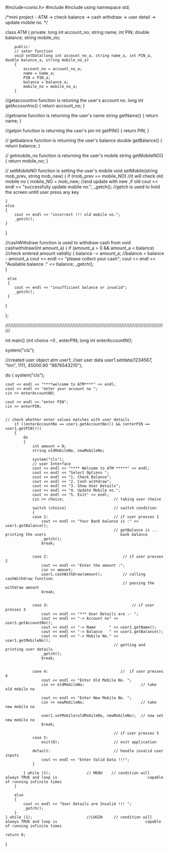 #include<conio.h>
#include<iostream>
#include<string>
using namespace std;

/*mini project - ATM
-> check balance
-> cash withdraw
-> user detail
-> update mobile no.
*/


class ATM {
    private:
        long int account_no;
        string name;
        int PIN;
        double balance;
        string mobile_no;

        public:
        // seter function
        void setData(long int account_no_a, string name_a, int PIN_a, double balance_a, string mobile_no_a)
        {
            account_no = account_no_a;
            name = name_a;
            PIN = PIN_a;
            balance = balance_a;
            mobile_no = mobile_no_a;
        }
//getaccountno function is retuning the user's account no.
long int getAccountno()
  {
    return account_no;
  }

  //getname function is returning the user's name
  string getName()
  {
    return name;
  }

  //getpin function is returning the user's pin
  int getPIN()
  {
    return PIN;
  }

// getbalance function is returning the user's balance
double getBalance()
{
    return balance;
}

// getmobile_no function is returning the user's mobile
string getMobileNO()
{
    return mobile_no;
}

// setMobileNO function is setting the user's mobile 
void setMobile(string mob_prev, string mob_new)
{
    if (mob_prev == mobile_NO)   //it will check old mobile no
    {
        mobile_NO = mob_new;   //and update with new ,if old
        cout << endl << "successfully update mobile no.";
        _getch();  //getch is used to hold the screen untill user press any key

    }
    else
    {
        cout << endl << "incorrect !!! old mobile no.";
        _getch();
    }
}

//cashWithdraw function is used to withdraw cash from
void cashwithdraw(int amount_a)
{
    if (amount_a > 0 && amount_a < balance) //check entered amount validity
    { 
        balance -= amount_a; //balance = balance - amount_a
        cout << endl << "please collect your cash";
        cout << endl << "Available balance :" << balance;
        _getch();  
     }

     else
     {
        cout << endl << "insufficient balance or invalid";
        _getch();
     }
}


};

//////////////////////////////////////////////////////////////////////////////////////////////////////

int main()
{int choice =0 , enterPIN;
long int enterAccountNO;

system("cls");

//created user object
atm user1;
//set user data 
user1.setdata(1234567, "tim", 1111, 45000.90 "9876543210");

do
{
    system("cls");

    cout << endl << "****welcome to ATM****" << endl;
    cout << endl << "enter your account no ";
    cin >> enterAccountNO;

    cout << endl << "enter PIN";
    cin >> enterPIN;


    // check whether enter values matches with user details
		if ((enterAccountNo == user1.getAccountNo()) && (enterPIN == user1.getPIN()))
		{
			do
			{
				int amount = 0;
				string oldMobileNo, newMobileNo;

				system("cls");
				// user Interface
				cout << endl << "**** Welcome to ATM *****" << endl;
				cout << endl << "Select Options ";
				cout << endl << "1. Check Balance";
				cout << endl << "2. Cash withdraw";
				cout << endl << "3. Show User Details";
				cout << endl << "4. Update Mobile no.";
				cout << endl << "5. Exit" << endl;
				cin >> choice;						// taking user choice

				switch (choice)						// switch condition
				{
				case 1:								// if user presses 1 
					cout << endl << "Your Bank balance is :" << user1.getBalance(); 
													// getBalance is ... printing the users									bank balance
					_getch();
					break;


				case 2:									// if user presses 2
					cout << endl << "Enter the amount :";		
					cin >> amount;
					user1.cashWithDraw(amount);			// calling cashWithdraw function 
													    // passing the withdraw amount 
					break;


				case 3:										// if user presses 3
					cout << endl << "*** User Details are :- ";
					cout << endl << "-> Account no" << user1.getAccountNo();
					cout << endl << "-> Name      " << user1.getName();
					cout << endl << "-> Balance   " << user1.getBalance();
					cout << endl << "-> Mobile No." << user1.getMobileNo();
													// getting and printing user details
					_getch();
					break;


				case 4:								   //  if user presses 4
					cout << endl << "Enter Old Mobile No. ";
					cin >> oldMobileNo;							// take old mobile no

					cout << endl << "Enter New Mobile No. ";
					cin >> newMobileNo;							// take new mobile no

					user1.setMobile(oldMobileNo, newMobileNo);	// now set new mobile no
					break;

													// if user presses 5
				case 5:
					exit(0);						// exit application

				default:							// handle invalid user inputs
					cout << endl << "Enter Valid Data !!!";
				} 

			} while (1);				// MENU	   // condition will always TRUE and loop is										capable of running infinite times
		}

		else
		{
			cout << endl << "User Details are Invalid !!! ";
			_getch();
		}
	} while (1);						//LOGIN		// condition will always TRUE and loop is										capable of running infinite times

	return 0;
}



